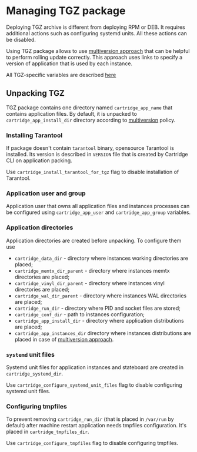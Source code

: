 # Managing TGZ package

Deploying TGZ archive is different from deploying RPM or DEB.
It requires additional actions such as configuring systemd units.
All these actions can be disabled.

Using TGZ package allows to use [multiversion approach](/doc/multiversion.md)
that can be helpful to perform rolling update correctly.
This approach uses links to specify a version of application that is used by each
instance.

All TGZ-specific variables are described [here](/doc/variables.md#TGZ-specific-configuration)

## Unpacking TGZ

TGZ package contains one directory named `cartridge_app_name` that contains application files.
By default, it is unpacked to `cartridge_app_install_dir` directory according to
[multiversion](/doc/multiversion.md) policy.

### Installing Tarantool

If package doesn't contain `tarantool` binary, opensource Tarantool is installed.
Its version is described in `VERSION` file that is created by Cartridge CLI
on application packing.

Use `cartridge_install_tarantool_for_tgz` flag to disable installation
of Tarantool.

### Application user and group

Application user that owns all application files and instances processes
can be configured using `cartridge_app_user` and `cartridge_app_group` variables.

### Application directories

Application directories are created before unpacking.
To configure them use

* `cartridge_data_dir` - directory where instances working directories are placed;
* `cartridge_memtx_dir_parent` - directory where instances memtx directories are placed;
* `cartridge_vinyl_dir_parent` - directory where instances vinyl directories are placed;
* `cartridge_wal_dir_parent` - directory where instances WAL directories are placed;
* `cartridge_run_dir` - directory where PID and socket files are stored;
* `cartridge_conf_dir` - path to instances configuration;
* `cartridge_app_install_dir` - directory where application distributions are placed;
* `cartridge_app_instances_dir` directory where instances distributions are placed in
  case of [multiversion approach](/doc/multiversion.md).

### `systemd` unit files

Systemd unit files for application instances and stateboard are
created in `cartridge_systemd_dir`.

Use `cartridge_configure_systemd_unit_files` flag to disable configuring systemd
unit files.

### Configuring tmpfiles

To prevent removing `cartridge_run_dir` (that is placed in `/var/run` by default)
after machine restart application needs tmpfiles configuration.
It's placed in `cartridge_tmpfiles_dir`.

Use `cartridge_configure_tmpfiles` flag to disable configuring tmpfiles.
